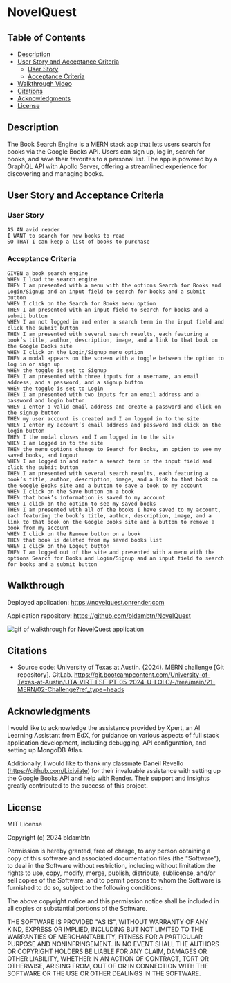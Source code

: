 # NovelQuest

## Table of Contents
- [Description](#description)
- [User Story and Acceptance Criteria](#user-story-and-acceptance-criteria)
  - [User Story](#user-story)
  - [Acceptance Criteria](#acceptance-criteria)
- [Walkthrough Video](#Walkthrough-Video)
- [Citations](#citations)
- [Acknowledgments](#acknowledgments)
- [License](#license)

## Description
The Book Search Engine is a MERN stack app that lets users search for books via the Google Books API. Users can sign up, log in, search for books, and save their favorites to a personal list. The app is powered by a GraphQL API with Apollo Server, offering a streamlined experience for discovering and managing books.

## User Story and Acceptance Criteria

### User Story
```
AS AN avid reader
I WANT to search for new books to read
SO THAT I can keep a list of books to purchase
```

### Acceptance Criteria
```
GIVEN a book search engine
WHEN I load the search engine
THEN I am presented with a menu with the options Search for Books and Login/Signup and an input field to search for books and a submit button
WHEN I click on the Search for Books menu option
THEN I am presented with an input field to search for books and a submit button
WHEN I am not logged in and enter a search term in the input field and click the submit button
THEN I am presented with several search results, each featuring a book’s title, author, description, image, and a link to that book on the Google Books site
WHEN I click on the Login/Signup menu option
THEN a modal appears on the screen with a toggle between the option to log in or sign up
WHEN the toggle is set to Signup
THEN I am presented with three inputs for a username, an email address, and a password, and a signup button
WHEN the toggle is set to Login
THEN I am presented with two inputs for an email address and a password and login button
WHEN I enter a valid email address and create a password and click on the signup button
THEN my user account is created and I am logged in to the site
WHEN I enter my account’s email address and password and click on the login button
THEN I the modal closes and I am logged in to the site
WHEN I am logged in to the site
THEN the menu options change to Search for Books, an option to see my saved books, and Logout
WHEN I am logged in and enter a search term in the input field and click the submit button
THEN I am presented with several search results, each featuring a book’s title, author, description, image, and a link to that book on the Google Books site and a button to save a book to my account
WHEN I click on the Save button on a book
THEN that book’s information is saved to my account
WHEN I click on the option to see my saved books
THEN I am presented with all of the books I have saved to my account, each featuring the book’s title, author, description, image, and a link to that book on the Google Books site and a button to remove a book from my account
WHEN I click on the Remove button on a book
THEN that book is deleted from my saved books list
WHEN I click on the Logout button
THEN I am logged out of the site and presented with a menu with the options Search for Books and Login/Signup and an input field to search for books and a submit button  
```
## Walkthrough

Deployed application: https://novelquest.onrender.com

Application repository: https://github.com/bldambtn/NovelQuest

![gif of walkthrough for NovelQuest application](../NovelQuest/client/assets/novelquest.gif)

## Citations

*   Source code: University of Texas at Austin. (2024). MERN challenge [Git repository]. GitLab. https://git.bootcampcontent.com/University-of-Texas-at-Austin/UTA-VIRT-FSF-PT-05-2024-U-LOLC/-/tree/main/21-MERN/02-Challenge?ref_type=heads 

## Acknowledgments

I would like to acknowledge the assistance provided by Xpert, an AI Learning Assistant from EdX, for guidance on various aspects of full stack application development, including debugging, API configuration, and setting up MongoDB Atlas.

Additionally, I would like to thank my classmate Daneil Revello (https://github.com/Lixiviate) for their invaluable assistance with setting up the Google Books API and help with Render. Their support and insights greatly contributed to the success of this project.

## License
MIT License

Copyright (c) 2024 bldambtn

Permission is hereby granted, free of charge, to any person obtaining a copy
of this software and associated documentation files (the "Software"), to deal
in the Software without restriction, including without limitation the rights
to use, copy, modify, merge, publish, distribute, sublicense, and/or sell
copies of the Software, and to permit persons to whom the Software is
furnished to do so, subject to the following conditions:

The above copyright notice and this permission notice shall be included in all
copies or substantial portions of the Software.

THE SOFTWARE IS PROVIDED "AS IS", WITHOUT WARRANTY OF ANY KIND, EXPRESS OR
IMPLIED, INCLUDING BUT NOT LIMITED TO THE WARRANTIES OF MERCHANTABILITY,
FITNESS FOR A PARTICULAR PURPOSE AND NONINFRINGEMENT. IN NO EVENT SHALL THE
AUTHORS OR COPYRIGHT HOLDERS BE LIABLE FOR ANY CLAIM, DAMAGES OR OTHER
LIABILITY, WHETHER IN AN ACTION OF CONTRACT, TORT OR OTHERWISE, ARISING FROM,
OUT OF OR IN CONNECTION WITH THE SOFTWARE OR THE USE OR OTHER DEALINGS IN THE
SOFTWARE.
